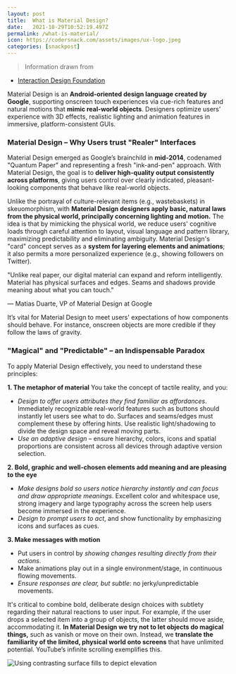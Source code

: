 ```yaml
---
layout: post
title:  What is Material Design?
date:   2021-10-29T10:52:19.497Z
permalink: /what-is-material/
icon: https://codersnack.com/assets/images/ux-logo.jpeg
categories: [snackpost]
---
```


> Information drawn from 
- [Interaction Design Foundation](https://www.interaction-design.org/literature/topics/material-design)

Material Design is an **Android-oriented design language created by Google**, supporting onscreen touch experiences via cue-rich features and natural motions that **mimic real-world objects**. Designers optimize users’ experience with 3D effects, realistic lighting and animation features in immersive, platform-consistent GUIs.

### Material Design – Why Users trust "Realer" Interfaces

Material Design emerged as Google’s brainchild in **mid-2014**, codenamed "Quantum Paper" and representing a fresh "ink-and-pen" approach. With Material Design, the goal is to **deliver high-quality output consistently across platforms**, giving users control over clearly indicated, pleasant-looking components that behave like real-world objects. 

Unlike the portrayal of culture-relevant items (e.g., wastebaskets) in skeuomorphism, with **Material Design designers apply basic, natural laws from the physical world, principally concerning lighting and motion.** The idea is that by mimicking the physical world, we reduce users' cognitive loads through careful attention to layout, visual language and pattern library, maximizing predictability and eliminating ambiguity. Material Design's "card" concept serves as a **system for layering elements and animations**; it also permits a more personalized experience (e.g., showing followers on Twitter).

"Unlike real paper, our digital material can expand and reform intelligently. Material has physical surfaces and edges. Seams and shadows provide meaning about what you can touch."

— Matias Duarte, VP of Material Design at Google

It’s vital for Material Design to meet users' expectations of how components should behave. For instance, onscreen objects are more credible if they follow the laws of gravity.

### "Magical" and "Predictable" – an Indispensable Paradox

To apply Material Design effectively, you need to understand these principles:

**1. The metaphor of material**
You take the concept of tactile reality, and you:

- *Design to offer users attributes they find familiar as affordances*. Immediately recognizable real-world features such as buttons should instantly let users see what to do. Surfaces and seams/edges must complement these by offering hints. Use realistic light/shadowing to divide the design space and reveal moving parts.
- *Use an adaptive design* – ensure hierarchy, colors, icons and spatial proportions are consistent across all devices through adaptive version selection.

**2. Bold, graphic and well-chosen elements add meaning and are pleasing to the eye**
- *Make designs bold so users notice hierarchy instantly and can focus and draw appropriate meanings*. Excellent color and whitespace use, strong imagery and large typography across the screen help users become immersed in the experience.
- *Design to prompt users to act*, and show functionality by emphasizing icons and surfaces as cues.

**3. Make messages with motion**
- Put users in control by *showing changes resulting directly from their actions*.
- Make animations play out in a single environment/stage, in continuous flowing movements.
- *Ensure responses are clear, but subtle*: no jerky/unpredictable movements.

It's critical to combine bold, deliberate design choices with subtlety regarding their natural reactions to user input. For example, if the user drops a selected item into a group of objects, the latter should move aside, accommodating it. **In Material Design we try not to let objects do magical things,** such as vanish or move on their own. Instead, we **translate the familiarity of the limited, physical world onto screens** that have unlimited potential. YouTube’s infinite scrolling exemplifies this.

![Using contrasting surface fills to depict elevation](https://codersnack.com/assets/images/ux-contrast-elevation.png)
